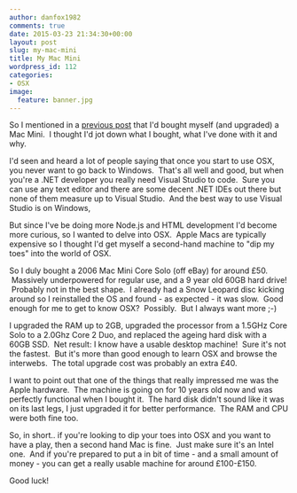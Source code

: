 ```yaml
---
author: danfox1982
comments: true
date: 2015-03-23 21:34:30+00:00
layout: post
slug: my-mac-mini
title: My Mac Mini
wordpress_id: 112
categories:
- OSX
image:
  feature: banner.jpg
---
```


So I mentioned in a [previous post](/2015/03/09/apple-osx-and-shiny-stuff) that I'd bought myself (and upgraded) a Mac Mini.  I thought I'd jot down what I bought, what I've done with it and why.

I'd seen and heard a lot of people saying that once you start to use OSX, you never want to go back to Windows.  That's all well and good, but when you're a .NET developer you really need Visual Studio to code.  Sure you can use any text editor and there are some decent .NET IDEs out there but none of them measure up to Visual Studio.  And the best way to use Visual Studio is on Windows,

But since I've be doing more Node.js and HTML development I'd become more curious, so I wanted to delve into OSX.  Apple Macs are typically expensive so I thought I'd get myself a second-hand machine to "dip my toes" into the world of OSX.

So I duly bought a 2006 Mac Mini Core Solo (off eBay) for around £50.  Massively underpowered for regular use, and a 9 year old 60GB hard drive!  Probably not in the best shape.  I already had a Snow Leopard disc kicking around so I reinstalled the OS and found - as expected - it was slow.  Good enough for me to get to know OSX?  Possibly.  But I always want more ;-)

I upgraded the RAM up to 2GB, upgraded the processor from a 1.5GHz Core Solo to a 2.0Ghz Core 2 Duo, and replaced the ageing hard disk with a 60GB SSD.  Net result: I know have a usable desktop machine!  Sure it's not the fastest.  But it's more than good enough to learn OSX and browse the interwebs.  The total upgrade cost was probably an extra £40.

I want to point out that one of the things that really impressed me was the Apple hardware.  The machine is going on for 10 years old now and was perfectly functional when I bought it.  The hard disk didn't sound like it was on its last legs, I just upgraded it for better performance.  The RAM and CPU were both fine too.

So, in short.. if you're looking to dip your toes into OSX and you want to have a play, then a second hand Mac is fine.  Just make sure it's an Intel one.  And if you're prepared to put a in bit of time - and a small amount of money - you can get a really usable machine for around £100-£150.

Good luck!
